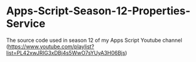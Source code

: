 # Apps-Script-Season-12-Properties-Service
The source code used in season 12 of my Apps Script Youtube channel (https://www.youtube.com/playlist?list=PL42xwJRIG3xDBj4s5WwO7sYUyA3H06Bjs)
